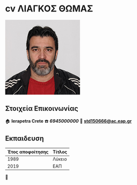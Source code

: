 # cv ΛΙΑΓΚΟΣ ΘΩΜΑΣ
![cv-Liagkos](/images/LiagkosThomasEap.jpg)

## Στοιχεία Επικοινωνίας

:house: **Ierapetra Crete** 
:telephone: _**6945000000**_
:e-mail: **std150666@ac.eap.gr**

## Εκπαιδευση

Έτος αποφοίτησης | Τίτλος
------------ | -------------
1989| Λύκειο
2019| ΕΑΠ
:e-mail:
